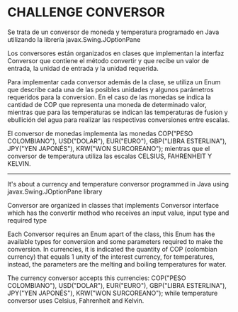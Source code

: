 # CHALLENGE CONVERSOR

Se trata de un conversor de moneda y temperatura programado en Java
utilizando la librería javax.Swing.JOptionPane

Los conversores están organizados en clases que implementan la interfaz
Conversor que contiene el método convertir y que recibe un valor de entrada,
la unidad de entrada y la unidad requerida.

Para implementar cada conversor además de la clase, se utiliza un Enum que
describe cada una de las posibles unidades y algunos parámetros requeridos
para la conversion. En el caso de las monedas se indica la cantidad de COP
que representa una moneda de determinado valor, mientras que para las 
temperaturas se indican las temperaturas de fusion y ebullición del agua
para realizar las respectivas conversiones entre escalas.

El conversor de monedas implementa las monedas COP("PESO COLOMBIANO"), USD("DOLAR"),
EUR("EURO"), GBP("LIBRA ESTERLINA"), JPY("YEN JAPONÉS"), KRW("WON SURCOREANO");
mientras que el conversor de temperatura utiliza las escalas CELSIUS, FAHRENHEIT Y
KELVIN.

----------------------------------------------------------------------------------------

It's about a currency and temperature conversor programmed in Java using 
javax.Swing.JOptionPane library

Conversor are organized in classes that implements Conversor interface which has the
convertir method who receives an input value, input type and required type

Each Conversor requires an Enum apart of the class, this Enum has the available types
for conversion and some parameters required to make the conversion. In currencies, it is
indicated the quantity of COP (colombian currency) that equals 1 unity of the interest
currency, for temperatures, instead, the parameters are the melting and boiling temperatures
for water.

The currency conversor accepts this currencies: COP("PESO COLOMBIANO"), USD("DOLAR"),
EUR("EURO"), GBP("LIBRA ESTERLINA"), JPY("YEN JAPONÉS"), KRW("WON SURCOREANO"); while 
temperature conversor uses Celsius, Fahrenheit and Kelvin.


